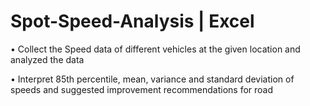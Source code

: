 # Spot-Speed-Analysis | Excel
• Collect the Speed data of different vehicles at the given location and analyzed the data 

• Interpret 85th percentile, mean, variance and standard deviation of speeds and suggested improvement recommendations for road
